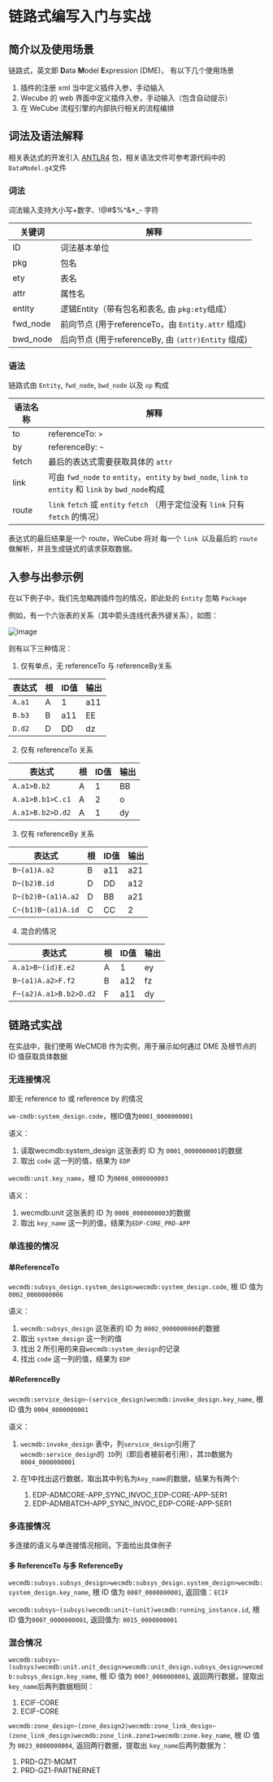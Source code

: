 # 链路式编写入门与实战

## 简介以及使用场景

链路式，英文即 **D**ata **M**odel **E**xpression (DME)， 有以下几个使用场景

1. 插件的注册 xml 当中定义插件入参，手动输入
2. Wecube 的 web 界面中定义插件入参，手动输入（包含自动提示）
3. 在 WeCube 流程引擎的内部执行相关的流程编排



## 词法及语法解释

相关表达式的开发引入 [ANTLR4](https://www.antlr.org/) 包，相关语法文件可参考源代码中的`DataModel.g4`文件

### 词法

词法输入支持大小写+数字、!@#$%^&*_- 字符

| 关键词   | 解释                                               |
| -------- | -------------------------------------------------- |
| ID       | 词法基本单位                                       |
| pkg      | 包名                                               |
| ety      | 表名                                               |
| attr     | 属性名                                             |
| entity   | 逻辑Entity（带有包名和表名, 由 `pkg:ety`组成）     |
| fwd_node | 前向节点 (用于referenceTo，由 `Entity.attr` 组成)  |
| bwd_node | 后向节点 (用于referenceBy, 由 `(attr)Entity` 组成) |

### 语法

链路式由 `Entity`, `fwd_node`, `bwd_node` 以及 `op` 构成

| 语法名称 | 解释                                                         |
| -------- | ------------------------------------------------------------ |
| to       | referenceTo: `>`                                             |
| by       | referenceBy: `~`                                             |
| fetch    | 最后的表达式需要获取具体的 `attr`                            |
| link     | 可由 `fwd_node` `to` `entity`，`entity` `by` `bwd_node`, `link` `to` `entity` 和 `link` `by` `bwd_node`构成 |
| route    | `link` `fetch` 或 `entity` `fetch` （用于定位没有 `link` 只有 `fetch` 的情况） |

表达式的最后结果是一个 route，WeCube 将对 每一个 `link `以及最后的 `route` 做解析，并且生成链式的请求获取数据。



## 入参与出参示例

在以下例子中，我们先忽略跨插件包的情况，即此处的 `Entity` 忽略 `Package`

例如，有一个六张表的关系（其中箭头连线代表外键关系），如图：

![image](https://user-images.githubusercontent.com/5387479/68387923-70f64300-019a-11ea-9f82-320de666e642.png)


则有以下三种情况：

1. 仅有单点，无 referenceTo 与 referenceBy关系

| 表达式 | 根   | ID值 | 输出 |
| ------ | ---- | ---- | ---- |
| `A.a1` | A    | 1    | a11  |
| `B.b3` | B    | a11  | EE   |
| `D.d2` | D    | DD   | dz   |

2. 仅有 referenceTo 关系

| 表达式           | 根   | ID值 | 输出 |
| ---------------- | ---- | ---- | ---- |
| `A.a1>B.b2`      | A    | 1    | BB   |
| `A.a1>B.b1>C.c1` | A    | 2    | o    |
| `A.a1>B.b2>D.d2` | A    | 1    | dy   |

3. 仅有 referenceBy 关系

| 表达式             | 根   | ID值 | 输出 |
| ------------------ | ---- | ---- | ---- |
| `B~(a1)A.a2`       | B    | a11  | a21  |
| `D~(b2)B.id`       | D    | DD   | a12  |
| `D~(b2)B~(a1)A.a2` | D    | BB   | a21  |
| `C~(b1)B~(a1)A.id` | C    | CC   | 2    |

4. 混合的情况

| 表达式                 | 根   | ID值 | 输出 |
| ---------------------- | ---- | ---- | ---- |
| `A.a1>B~(id)E.e2`      | A    | 1    | ey   |
| `B~(a1)A.a2>F.f2`      | B    | a12  | fz   |
| `F~(a2)A.a1>B.b2>D.d2` | F    | a11  | dy   |

## 链路式实战

在实战中，我们使用 WeCMDB 作为实例，用于展示如何通过 DME 及根节点的 ID 值获取具体数据

### 无连接情况 

即无 reference to 或 reference by 的情况

`we-cmdb:system_design.code`，根ID值为`0001_0000000001`

语义：

1. 读取wecmdb:system_design 这张表的 ID 为 `0001_0000000001`的数据
2. 取出 `code` 这一列的值，结果为 `EDP`



`wecmdb:unit.key_name`，根 ID 为`0008_0000000003`

语义：

1. wecmdb:unit 这张表的 ID 为 `0008_0000000003`的数据
2. 取出 `key_name` 这一列的值，结果为`EDP-CORE_PRD-APP`



### 单连接的情况

#### 单ReferenceTo

`wecmdb:subsys_design.system_design>wecmdb:system_design.code`, 根 ID 值为`0002_0000000006`

语义：

1. `wecmdb:subsys_design` 这张表的 ID 为 `0002_0000000006`的数据
2. 取出  `system_design` 这一列的值
3. 找出 2 所引用的来自`wecmdb:system_design`的记录
4. 找出 `code` 这一列的值，结果为 `EDP`



#### 单ReferenceBy

`wecmdb:service_design~(service_design)wecmdb:invoke_design.key_name`, 根 ID 值为 `0004_0000000001`

语义：

1.  `wecmdb:invoke_design` 表中，列`service_design`引用了`wecmdb:service_design`的` ID`列（即后者被前者引用），其`ID`数据为`0004_0000000001`

2. 在1中找出这行数据，取出其中列名为`key_name`的数据，结果为有两个:

   1. EDP-ADMCORE-APP_SYNC_INVOC_EDP-CORE-APP-SER1
   2. EDP-ADMBATCH-APP_SYNC_INVOC_EDP-CORE-APP-SER1

   

### 多连接情况

多连接的语义与单连接情况相同，下面给出具体例子

#### 多 ReferenceTo 与多 ReferenceBy

`wecmdb:subsys.subsys_design>wecmdb:subsys_design.system_design>wecmdb:system_design.key_name`, 根 ID 值为 `0007_0000000001`, 返回值：`ECIF`



`wecmdb:subsys~(subsys)wecmdb:unit~(unit)wecmdb:running_instance.id`, 根 ID 值为`0007_0000000001`, 返回值为: `0015_0000000001`



### 混合情况

`wecmdb:subsys~(subsys)wecmdb:unit.unit_design>wecmdb:unit_design.subsys_design>wecmdb:subsys_design.key_name`, 根 ID 值为 `0007_0000000001`, 返回两行数据，提取出 `key_name`后两列数据相同：

1. ECIF-CORE
2. ECIF-CORE



`wecmdb:zone_design~(zone_design2)wecmdb:zone_link_design~(zone_link_design)wecmdb:zone_link.zone1>wecmdb:zone.key_name`, 根 ID 值为 `0023_0000000004`, 返回两行数据，提取出 `key_name`后两列数据为：

1. PRD-GZ1-MGMT
2. PRD-GZ1-PARTNERNET

